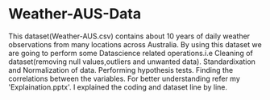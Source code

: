 # Weather-AUS-Data
This dataset(Weather-AUS.csv) contains about 10 years of daily weather observations from many locations across Australia.
By using this dataset we are going to perform some Datascience related operations.i.e
Cleaning of dataset(removing null values,outliers and unwanted data).
Standardixation and Normalization of data.
Performing hypothesis tests.
Finding the correlations between the variables.
For better understanding refer my 'Explaination.pptx'. I explained the coding and dataset line by line.
